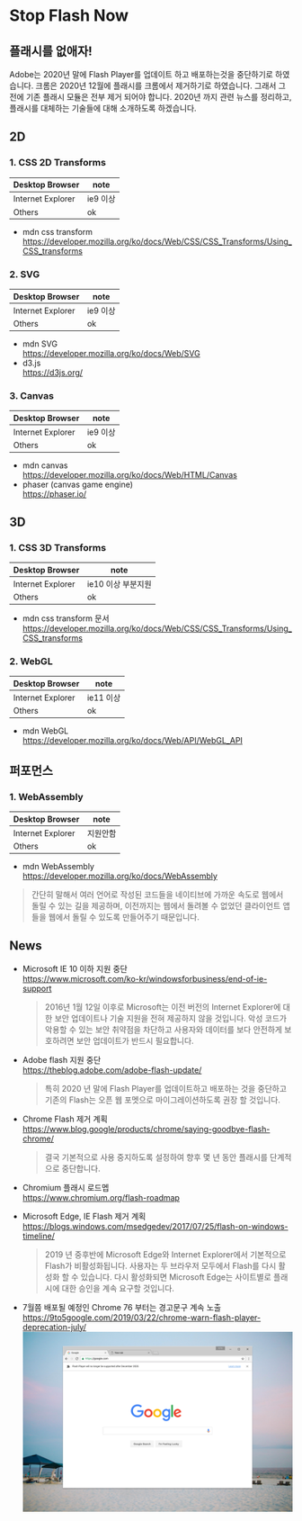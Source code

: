 # Stop Flash Now
## 플래시를 없애자!

Adobe는 2020년 말에 Flash Player를 업데이트 하고 배포하는것을 중단하기로 하였습니다. 크롬은 2020년 12월에 플래시를 크롬에서 제거하기로 하였습니다. 그래서 그전에 기존 플래시 모듈은 전부 제거 되어야 합니다. 2020년 까지 관련 뉴스를 정리하고, 플래시를 대체하는 기술들에 대해 소개하도록 하겠습니다.

## 2D

### 1. CSS 2D Transforms
|Desktop Browser  |note   |
|-----------------|-------|
|Internet Explorer|ie9 이상|
|Others           |ok   |

* mdn css transform   
https://developer.mozilla.org/ko/docs/Web/CSS/CSS_Transforms/Using_CSS_transforms

### 2. SVG
|Desktop Browser  |note   |
|-----------------|-------|
|Internet Explorer|ie9 이상|
|Others           |ok   |

* mdn SVG     
https://developer.mozilla.org/ko/docs/Web/SVG
* d3.js   
https://d3js.org/

### 3. Canvas
|Desktop Browser  |note   |
|-----------------|-------|
|Internet Explorer|ie9 이상|
|Others           |ok   |

* mdn canvas      
https://developer.mozilla.org/ko/docs/Web/HTML/Canvas
* phaser (canvas game engine)   
https://phaser.io/

## 3D

### 1. CSS 3D Transforms
|Desktop Browser  |note   |
|-----------------|-------|
|Internet Explorer|ie10 이상 부분지원|
|Others           |ok   |
* mdn css transform 문서   
https://developer.mozilla.org/ko/docs/Web/CSS/CSS_Transforms/Using_CSS_transforms

### 2. WebGL
|Desktop Browser  |note   |
|-----------------|-------|
|Internet Explorer|ie11 이상|
|Others           |ok   |
* mdn WebGL   
https://developer.mozilla.org/ko/docs/Web/API/WebGL_API


## 퍼포먼스
### 1. WebAssembly
|Desktop Browser  |note   |
|-----------------|-------|
|Internet Explorer|지원안함|
|Others           |ok   |
* mdn WebAssembly   
https://developer.mozilla.org/ko/docs/WebAssembly   
> 간단히 말해서 여러 언어로 작성된 코드들을 네이티브에 가까운 속도로 웹에서 돌릴 수 있는 길을 제공하며, 이전까지는 웹에서 돌려볼 수 없었던 클라이언트 앱들을 웹에서 돌릴 수 있도록 만들어주기 때문입니다.

## News
* Microsoft IE 10 이하 지원 중단   
https://www.microsoft.com/ko-kr/windowsforbusiness/end-of-ie-support
   >  2016년 1월 12일 이후로 Microsoft는 이전 버전의 Internet Explorer에 대한 보안 업데이트나 기술 지원을 전혀 제공하지 않을 것입니다. 악성 코드가 악용할 수 있는 보안 취약점을 차단하고 사용자와 데이터를 보다 안전하게 보호하려면 보안 업데이트가 반드시 필요합니다.

* Adobe flash 지원 중단   
https://theblog.adobe.com/adobe-flash-update/
   > 특히 2020 년 말에 Flash Player를 업데이트하고 배포하는 것을 중단하고 기존의 Flash는 오픈 웹 포멧으로 마이그레이션하도록 권장 할 것입니다.

* Chrome Flash 제거 계획   
https://www.blog.google/products/chrome/saying-goodbye-flash-chrome/
   >  결국 기본적으로 사용 중지하도록 설정하여 향후 몇 년 동안 플래시를 단계적으로 중단합니다.

* Chromium 플래시 로드멥   
https://www.chromium.org/flash-roadmap

* Microsoft Edge, IE Flash 제거 계획   
https://blogs.windows.com/msedgedev/2017/07/25/flash-on-windows-timeline/
   > 2019 년 중후반에 Microsoft Edge와 Internet Explorer에서 기본적으로 Flash가 비활성화됩니다. 사용자는 두 브라우저 모두에서 Flash를 다시 활성화 할 수 있습니다. 다시 활성화되면 Microsoft Edge는 사이트별로 플래시에 대한 승인을 계속 요구할 것입니다.

* 7월쯤 배포될 예정인 Chrome 76 부터는 경고문구 계속 노출   
https://9to5google.com/2019/03/22/chrome-warn-flash-player-deprecation-july/
<img src="https://github.com/3794/stop-flash-now/blob/master/assets/chrome-flash-deprecation-warning.png"></img>


